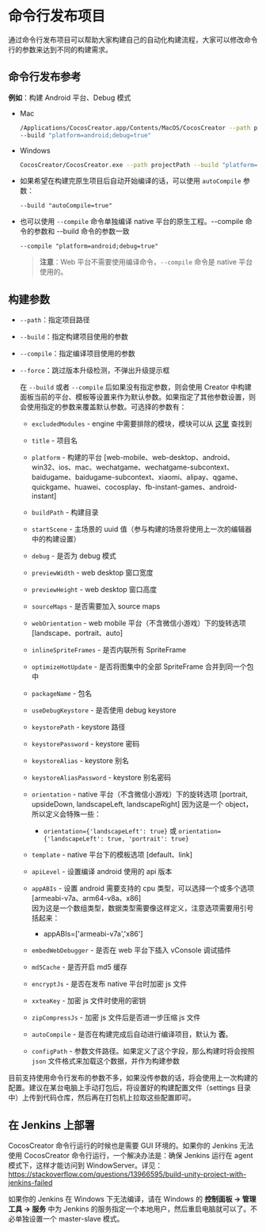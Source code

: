 # 命令行发布项目

通过命令行发布项目可以帮助大家构建自己的自动化构建流程，大家可以修改命令行的参数来达到不同的构建需求。

## 命令行发布参考

**例如**：构建 Android 平台、Debug 模式

- Mac

  ```bash
  /Applications/CocosCreator.app/Contents/MacOS/CocosCreator --path projectPath
  --build "platform=android;debug=true"
  ```

- Windows

  ```bash
  CocosCreator/CocosCreator.exe --path projectPath --build "platform=android;debug=true"
  ```

- 如果希望在构建完原生项目后自动开始编译的话，可以使用 `autoCompile` 参数：

  `--build "autoCompile=true"`

- 也可以使用 `--compile` 命令单独编译 native 平台的原生工程。--compile 命令的参数和 --build 命令的参数一致

  `--compile "platform=android;debug=true"`

  > **注意**：Web 平台不需要使用编译命令，`--compile` 命令是 native 平台使用的。

## 构建参数

- `--path`：指定项目路径
- `--build`：指定构建项目使用的参数
- `--compile`：指定编译项目使用的参数
- `--force`：跳过版本升级检测，不弹出升级提示框

  在 `--build` 或者 `--compile` 后如果没有指定参数，则会使用 Creator 中构建面板当前的平台、模板等设置来作为默认参数。如果指定了其他参数设置，则会使用指定的参数来覆盖默认参数。可选择的参数有：

  - `excludedModules` - engine 中需要排除的模块，模块可以从 [这里](https://github.com/holycanvas/engine/blob/76460006e5046475cb714c48f801af8ea6a4fac9/modules.json) 查找到
  - `title` - 项目名
  - `platform` - 构建的平台 [web-mobile、web-desktop、android、win32、ios、mac、wechatgame、wechatgame-subcontext、baidugame、baidugame-subcontext、xiaomi、alipay、qgame、quickgame、huawei、cocosplay、fb-instant-games、android-instant]
  - `buildPath` - 构建目录
  - `startScene` - 主场景的 uuid 值（参与构建的场景将使用上一次的编辑器中的构建设置）
  - `debug` - 是否为 debug 模式
  - `previewWidth` - web desktop 窗口宽度
  - `previewHeight` - web desktop 窗口高度
  - `sourceMaps` - 是否需要加入 source maps
  - `webOrientation` - web mobile 平台（不含微信小游戏）下的旋转选项 [landscape、portrait、auto]
  - `inlineSpriteFrames` - 是否内联所有 SpriteFrame
  - `optimizeHotUpdate` - 是否将图集中的全部 SpriteFrame 合并到同一个包中

  - `packageName` - 包名
  - `useDebugKeystore` - 是否使用 debug keystore
  - `keystorePath` - keystore 路径
  - `keystorePassword` - keystore 密码
  - `keystoreAlias` - keystore 别名
  - `keystoreAliasPassword` - keystore 别名密码
  - `orientation` - native 平台（不含微信小游戏）下的旋转选项 [portrait, upsideDown, landscapeLeft, landscapeRight]
  因为这是一个 object，所以定义会特殊一些：
    - `orientation={'landscapeLeft': true}` 或 `orientation={'landscapeLeft': true, 'portrait': true}`
  - `template` - native 平台下的模板选项 [default、link]

  - `apiLevel` - 设置编译 android 使用的 api 版本
  - `appABIs` - 设置 android 需要支持的 cpu 类型，可以选择一个或多个选项 [armeabi-v7a、arm64-v8a、x86]<br>
  因为这是一个数组类型，数据类型需要像这样定义，注意选项需要用引号括起来：
    - appABIs=['armeabi-v7a','x86']

  - `embedWebDebugger` - 是否在 web 平台下插入 vConsole 调试插件<br>
  - `md5Cache` - 是否开启 md5 缓存
  - `encryptJs` - 是否在发布 native 平台时加密 js 文件
  - `xxteaKey` - 加密 js 文件时使用的密钥
  - `zipCompressJs` - 加密 js 文件后是否进一步压缩 js 文件
  - `autoCompile` - 是否在构建完成后自动进行编译项目，默认为 **否**。
  - `configPath` - 参数文件路径。如果定义了这个字段，那么构建时将会按照 `json` 文件格式来加载这个数据，并作为构建参数

目前支持使用命令行发布的参数不多，如果没传参数的话，将会使用上一次构建的配置。建议在某台电脑上手动打包后，将设置好的构建配置文件（settings 目录中）上传到代码仓库，然后再在打包机上拉取这些配置即可。

## 在 Jenkins 上部署

CocosCreator 命令行运行的时候也是需要 GUI 环境的。如果你的 Jenkins 无法使用 CocosCreator 命令行运行，一个解决办法是：确保 Jenkins 运行在 agent 模式下，这样才能访问到 WindowServer。详见：<https://stackoverflow.com/questions/13966595/build-unity-project-with-jenkins-failed>

如果你的 Jenkins 在 Windows 下无法编译，请在 Windows 的 **控制面板 -> 管理工具 -> 服务** 中为 Jenkins 的服务指定一个本地用户，然后重启电脑就可以了。不必单独设置一个 master-slave 模式。
